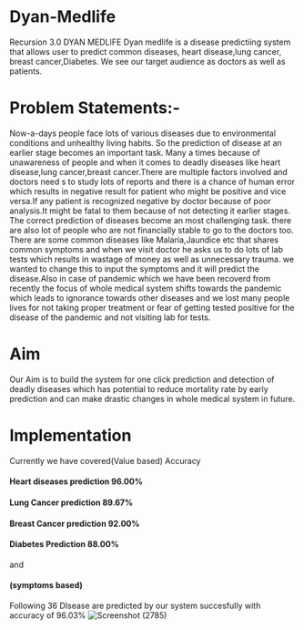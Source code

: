 # Dyan-Medlife
Recursion 3.0
DYAN MEDLIFE
Dyan medlife is a disease predictiing system that allows user to predict common diseases, heart disease,lung cancer, breast cancer,Diabetes.
We see our target audience as doctors as well as patients.

# Problem Statements:-
Now-a-days people face lots of various diseases due to environmental conditions and unhealthy living habits. So the prediction of disease at an earlier stage becomes an important task.
Many a times because of unawareness of people and when it comes to deadly diseases like heart disease,lung cancer,breast cancer.There are multiple factors involved and doctors need s to study lots of reports and there is a chance 
of human error which results in negative result for patient who might be positive and vice versa.If any patient is recognized negative by doctor because of poor analysis.It might be fatal to them because of not detecting it earlier stages.
The correct prediction of diseases become an most challenging task. there are also lot of people who are not financially stable to go to the doctors too. 
There are some common diseases like Malaria,Jaundice etc that shares common symptoms and when we visit doctor he asks us to do lots of lab tests which results in wastage of money as well as unnecessary trauma. we wanted to change this to input the symptoms and it will predict the disease.Also in case of pandemic which we have been recoverd from recently the focus of whole medical system shifts towards the pandemic which leads to ignorance towards other diseases and we lost many people lives for not taking proper treatment or fear of getting tested positive for the disease of the pandemic and not visiting lab for tests.

# Aim
Our Aim is to build the system for one click prediction and detection of deadly diseases which has potential to reduce mortality rate by early prediction and can make drastic changes in whole medical system in future.

# Implementation                      
Currently we have covered(Value based)           Accuracy
#### Heart diseases prediction                    96.00%
#### Lung Cancer prediction                       89.67%
#### Breast Cancer prediction                     92.00%  
#### Diabetes Prediction                          88.00%
and 
#### (symptoms based)
Following 36 DIsease are predicted by our system succesfully with accuracy of 96.03%
![Screenshot (2785)](https://user-images.githubusercontent.com/80771166/164613360-42f99e86-c5dd-43b6-a8dd-db41d36aa378.png)



